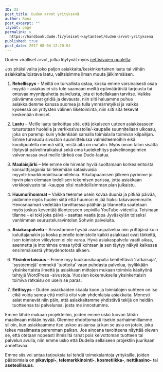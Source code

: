 ```yaml
---
ID: 23
post_title: Duden arvot yrityksenä
author: Roni
post_excerpt: ""
layout: page
permalink: >
  https://handbook.dude.fi/yleiset-kaytanteet/duden-arvot-yrityksena
published: true
post_date: 2017-08-04 12:20:04
---
```

Duden viralliset arvot, jotka löytyvät myös <a href="https://www.dude.fi/dude">nettisivujen puolelta</a>.

Jos pitäisi valita joko paljon asiakkaita/keskinkertainen laatu tai vähän asiakkaita/loistava laatu, valitsisimme ilman muuta jälkimmäisen.

1. <strong>Rehellisyys</strong> – Meiltä on turvallista ostaa, koska emme varsinaisesti osaa myydä – asiakas ei siis tule saamaan meiltä epämääräistä tarjousta tai ontuvaa myyntipuhetta palvelusta, jota ei todellakaan tarvitse. Vaikka päivämme ovat gridiä ja devausta, niin silti haluamme puhua asiakkaidemme kanssa suomea ja tulla ymmärretyiksi ja vaikka kyseessä on yritysten välinen liiketoiminta, niin silti sitä tekevät keskenään ihmiset.

2. <strong>Laatu</strong> – Meille laatu tarkoittaa sitä, että jokaiseen uuteen asiakkaaseen tutustutaan huolella ja verkkosivustolle/-kaupalle suunnitellaan ulkoasu, joka on parempi kuin yhdenkään samalla toimialalla toimivan kilpailijan. Emme turvaudu sivuston suunnittelussa valmisteemoihin eikä koodipuolella mennä siitä, mistä aita on matalin. Myös oman talon sisältä löytyvät palvelinratkaisut sekä oma tuotekehitys palvelinongelmien valvonnassa ovat meille tärkeä osa Dude-laatua.

3. <strong>Maalaisjärki</strong> – Me emme ole hirveän hyviä suoltamaan korkealentoista konsulttijargonia tai tekemään satasivuisia myynti-/markkinointisuunnitelmia. Alkutapaamisen jälkeen pyrimme jo hyvin pian olemaan todellisen tekemisen parissa, jotta asiakkaan verkkosivusto tai -kauppa olisi mahdollisimman pian julkaistu.

4. <strong>Huumorihommat</strong> – Vaikka teemme usein kovaa duunia ja pitkää päivää, pidämme myös huolen siitä että huumori ei jää liiaksi takavasemmalle. Hevosnaamari vedetään tarvittaessa päähän ja tilannetta saatetaan myös joskus keventää tilanteeseen sopivilla YouTube-videoilla. Toisinaan tilanne - ei toki joka päivä - saattaa vaatia jopa Jyväskylän toiseksi vanhimman seurusteluravintolan Sohwin palveluita.

5. <strong>Asiakaspalvelu</strong> – Arvostamme hyvää asiakaspalvelua niin yrittäjänä kuin kuluttajanakin ja koska pienelle toimistolle kaikki asiakkaat ovat tärkeitä, ison toimiston viileyteen ei ole varaa. Hyvä asiakaspalvelu vaatii aikaa, asennetta ja intohimoa omaa työtä kohtaan ja sen täytyy näkyä kaikessa ensimmäisestä yhteydenotosta alkaen.

6. <strong>Yksinkertaisuus</strong> – Emme myy kuukausikaupalla kehitettäviä 'ratkaisuja', 'systeemejä' emmekä 'tuotteita' vaan puhdasta palvelua, tyylikkään yksinkertaista ilmettä ja asiakkaan mittojen mukaan toimivia käsityönä tehtyjä WordPress -sivustoja. Vuosien kokemuksella yksinkertaisin toimiva ratkaisu on usein se paras.

7. <strong>Eettisyys</strong> – Duden asiakkaiden skaala koon ja toimialojen suhteen on iso eikä voida sanoa että meillä olisi vain yhdenlaisia asiakkaita. Monesti asiat menevät niin päin, että asiakkaitamme yhdistävä tekijä on heidän tuotteensa tai palvelunsa, josta me innostumme.

Emme lähde mukaan projekteihin, joiden emme usko tuovan tähän maailmaan mitään hyvää. Olemme ehdottomasti itsekin parhaimmillamme silloin, kun asiakkaamme itse uskoo asiaansa ja kun se asia on jotain, joka tekee maailmasta paremman paikan. Jos ainoana tavoitteena näyttää olevan se, että otetaan nopeasti ihmisiltä rahat pois kelvottoman tuotteen tai palvelun avulla, niin emme usko että Dudella sellaiseen projektiin juurikaan annettavaa.

Emme siis voi antaa tarjouksia tai tehdä toimeksiantoja yrityksille, joiden päätoimiala on <b>pikavippi-</b>, <b>telemarkkinointi-</b>, <b>kosmetiikka-</b>, <b>nettikasino-</b> tai <b>aseteollisuus</b>.
